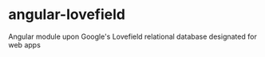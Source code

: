 # angular-lovefield
Angular module upon Google's Lovefield relational database designated for web apps
